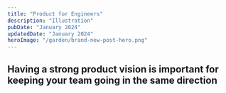 ```yaml
---
title: "Product for Engineers"
description: "Illustration"
pubDate: "January 2024"
updatedDate: "January 2024"
heroImage: "/garden/brand-new-post-hero.png"
---
```


## Having a strong product vision is important for keeping your team going in the same direction
